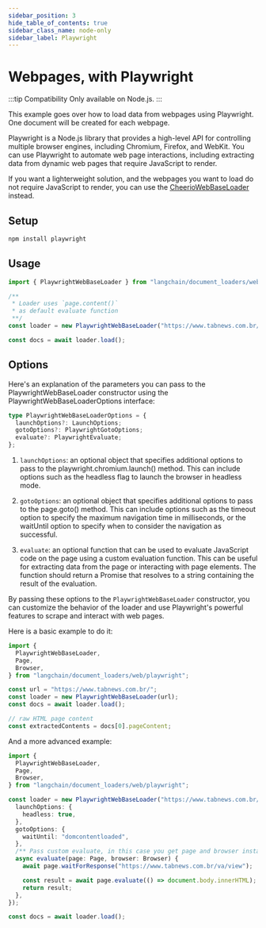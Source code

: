 ```yaml
---
sidebar_position: 3
hide_table_of_contents: true
sidebar_class_name: node-only
sidebar_label: Playwright
---
```


# Webpages, with Playwright

:::tip Compatibility
Only available on Node.js.
:::

This example goes over how to load data from webpages using Playwright. One document will be created for each webpage.

Playwright is a Node.js library that provides a high-level API for controlling multiple browser engines, including Chromium, Firefox, and WebKit. You can use Playwright to automate web page interactions, including extracting data from dynamic web pages that require JavaScript to render.

If you want a lighterweight solution, and the webpages you want to load do not require JavaScript to render, you can use the [CheerioWebBaseLoader](./web_cheerio) instead.

## Setup

```bash npm2yarn
npm install playwright
```

## Usage

```typescript
import { PlaywrightWebBaseLoader } from "langchain/document_loaders/web/playwright";

/**
 * Loader uses `page.content()`
 * as default evaluate function
 **/
const loader = new PlaywrightWebBaseLoader("https://www.tabnews.com.br/");

const docs = await loader.load();
```

## Options

Here's an explanation of the parameters you can pass to the PlaywrightWebBaseLoader constructor using the PlaywrightWebBaseLoaderOptions interface:

```typescript
type PlaywrightWebBaseLoaderOptions = {
  launchOptions?: LaunchOptions;
  gotoOptions?: PlaywrightGotoOptions;
  evaluate?: PlaywrightEvaluate;
};
```

1. `launchOptions`: an optional object that specifies additional options to pass to the playwright.chromium.launch() method. This can include options such as the headless flag to launch the browser in headless mode.

2. `gotoOptions`: an optional object that specifies additional options to pass to the page.goto() method. This can include options such as the timeout option to specify the maximum navigation time in milliseconds, or the waitUntil option to specify when to consider the navigation as successful.

3. `evaluate`: an optional function that can be used to evaluate JavaScript code on the page using a custom evaluation function. This can be useful for extracting data from the page or interacting with page elements. The function should return a Promise that resolves to a string containing the result of the evaluation.

By passing these options to the `PlaywrightWebBaseLoader` constructor, you can customize the behavior of the loader and use Playwright's powerful features to scrape and interact with web pages.

Here is a basic example to do it:

```typescript
import {
  PlaywrightWebBaseLoader,
  Page,
  Browser,
} from "langchain/document_loaders/web/playwright";

const url = "https://www.tabnews.com.br/";
const loader = new PlaywrightWebBaseLoader(url);
const docs = await loader.load();

// raw HTML page content
const extractedContents = docs[0].pageContent;
```

And a more advanced example:

```typescript
import {
  PlaywrightWebBaseLoader,
  Page,
  Browser,
} from "langchain/document_loaders/web/playwright";

const loader = new PlaywrightWebBaseLoader("https://www.tabnews.com.br/", {
  launchOptions: {
    headless: true,
  },
  gotoOptions: {
    waitUntil: "domcontentloaded",
  },
  /** Pass custom evaluate, in this case you get page and browser instances */
  async evaluate(page: Page, browser: Browser) {
    await page.waitForResponse("https://www.tabnews.com.br/va/view");

    const result = await page.evaluate(() => document.body.innerHTML);
    return result;
  },
});

const docs = await loader.load();
```
